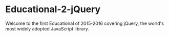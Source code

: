 # Educational-2-jQuery
Welcome to the first Educational of 2015-2016 covering jQuery, the world's most widely adopted JavaScript library.
